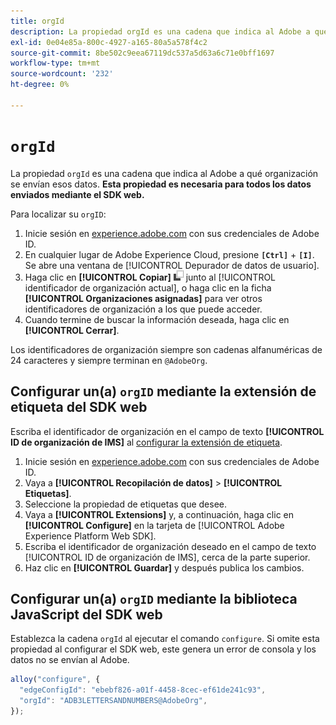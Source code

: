 ```yaml
---
title: orgId
description: La propiedad orgId es una cadena que indica al Adobe a qué organización se envían esos datos.
exl-id: 0e04e85a-800c-4927-a165-80a5a578f4c2
source-git-commit: 8be502c9eea67119dc537a5d63a6c71e0bff1697
workflow-type: tm+mt
source-wordcount: '232'
ht-degree: 0%

---
```


# `orgId`

La propiedad `orgId` es una cadena que indica al Adobe a qué organización se envían esos datos. **Esta propiedad es necesaria para todos los datos enviados mediante el SDK web.**

Para localizar su `orgID`:

1. Inicie sesión en [experience.adobe.com](https://experience.adobe.com) con sus credenciales de Adobe ID.
1. En cualquier lugar de Adobe Experience Cloud, presione **`[Ctrl]`** + **`[I]`**. Se abre una ventana de [!UICONTROL Depurador de datos de usuario].
1. Haga clic en **[!UICONTROL Copiar]** ![Copiar](../../assets/copy.png) junto al [!UICONTROL identificador de organización actual], o haga clic en la ficha **[!UICONTROL Organizaciones asignadas]** para ver otros identificadores de organización a los que puede acceder.
1. Cuando termine de buscar la información deseada, haga clic en **[!UICONTROL Cerrar]**.

Los identificadores de organización siempre son cadenas alfanuméricas de 24 caracteres y siempre terminan en `@AdobeOrg`.

## Configurar un(a) `orgID` mediante la extensión de etiqueta del SDK web

Escriba el identificador de organización en el campo de texto **[!UICONTROL ID de organización de IMS]** al [configurar la extensión de etiqueta](/help/tags/extensions/client/web-sdk/web-sdk-extension-configuration.md).

1. Inicie sesión en [experience.adobe.com](https://experience.adobe.com) con sus credenciales de Adobe ID.
1. Vaya a **[!UICONTROL Recopilación de datos]** > **[!UICONTROL Etiquetas]**.
1. Seleccione la propiedad de etiquetas que desee.
1. Vaya a **[!UICONTROL Extensions]** y, a continuación, haga clic en **[!UICONTROL Configure]** en la tarjeta de [!UICONTROL Adobe Experience Platform Web SDK].
1. Escriba el identificador de organización deseado en el campo de texto [!UICONTROL ID de organización de IMS], cerca de la parte superior.
1. Haz clic en **[!UICONTROL Guardar]** y después publica los cambios.

## Configurar un(a) `orgID` mediante la biblioteca JavaScript del SDK web

Establezca la cadena `orgId` al ejecutar el comando `configure`. Si omite esta propiedad al configurar el SDK web, este genera un error de consola y los datos no se envían al Adobe.

```js
alloy("configure", {
  "edgeConfigId": "ebebf826-a01f-4458-8cec-ef61de241c93",
  "orgId": "ADB3LETTERSANDNUMBERS@AdobeOrg",
});
```
